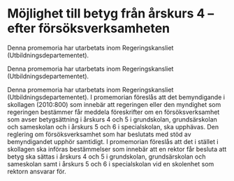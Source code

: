 # Möjlighet till betyg från årskurs 4 – efter försöksverksamheten

Denna promemoria har utarbetats inom Regeringskansliet (Utbildningsdepartementet).

Denna promemoria har utarbetats inom Regeringskansliet (Utbildningsdepartementet).

Denna promemoria har utarbetats inom Regeringskansliet (Utbildningsdepartementet). I promemorian föreslås att det bemyndigande i skollagen (2010:800) som innebär att regeringen eller den myndighet som regeringen bestämmer får meddela föreskrifter om en försöksverksamhet som avser betygsättning i årskurs 4 och 5 i grundskolan, grundsärskolan och sameskolan och i årskurs 5 och 6 i specialskolan, ska upphävas. Den reglering om försöksverksamhet som har beslutats med stöd av bemyndigandet upphör samtidigt. I promemorian föreslås att det i stället i skollagen ska införas bestämmelser som innebär att en rektor får besluta att betyg ska sättas i årskurs 4 och 5 i grundskolan, grundsärskolan och sameskolan samt i årskurs 5 och 6 i specialskolan vid en skolenhet som rektorn ansvarar för.

